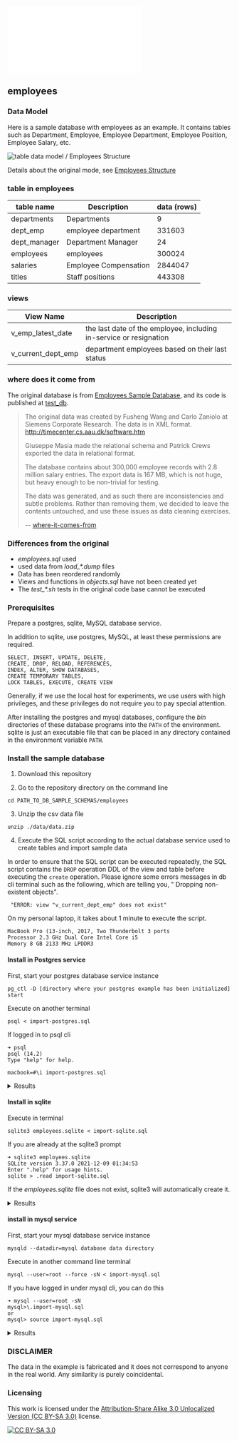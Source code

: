
![说明-中文版本](./README_zh.md)

## employees

### Data Model

Here is a sample database with employees as an example. It contains tables such as Department, Employee, Employee Department, Employee Position, Employee Salary, etc.

![table data model / Employees Structure ][er employees ori]

Details about the original mode, see [Employees Structure][er employees ori]

### table in employees

| table name   | Description           | data (rows)
|--------------|-----------------------|-------
| departments  | Departments           | 9
| dept_emp     | employee department   | 331603
| dept_manager | Department Manager    | 24
| employees    | employees             | 300024
| salaries     | Employee Compensation | 2844047
| titles       | Staff positions       | 443308

### views

| View Name | Description
| -------------------|--------
| v_emp_latest_date  | the last date of the employee, including in-service or resignation
| v_current_dept_emp | department employees based on their last status

### where does it come from

The original database is from [Employees Sample Database][mysql sample employees], and its code is published at [test_db][mysql sample employees codebase].

> The original data was created by Fusheng Wang and Carlo Zaniolo at Siemens Corporate Research. The data is in XML format. http://timecenter.cs.aau.dk/software.htm
>
> Giuseppe Masia made the relational schema and Patrick Crews exported the data in relational format.
>
> The database contains about 300,000 employee records with 2.8 million salary entries. The export data is 167 MB, which is not huge, but heavy enough to be non-trivial for testing.
> 
> The data was generated, and as such there are inconsistencies and subtle problems. Rather than removing them, we decided to leave the contents untouched, and use these issues as data cleaning exercises.
>
> -- [where-it-comes-from][where is comes from]
>

### Differences from the original

* *employees.sql* used
* used data from *load_\*.dump* files
* Data has been reordered randomly
* Views and functions in *objects.sql* have not been created yet
* The *test_\*.sh* tests in the original code base cannot be executed

### Prerequisites

Prepare a postgres, sqlite, MySQL database service.

In addition to sqlite, use postgres, MySQL, at least these permissions are required.

    SELECT, INSERT, UPDATE, DELETE,
    CREATE, DROP, RELOAD, REFERENCES,
    INDEX, ALTER, SHOW DATABASES,
    CREATE TEMPORARY TABLES,
    LOCK TABLES, EXECUTE, CREATE VIEW

Generally, if we use the local host for experiments, we use users with high privileges, and these privileges do not require you to pay special attention.

After installing the postgres and mysql databases, configure the *bin* directories of these database programs into the `PATH` of the environment.
sqlite is just an executable file that can be placed in any directory contained in the environment variable `PATH`.

### Install the sample database


1. Download this repository

2. Go to the repository directory on the command line

````
cd PATH_TO_DB_SAMPLE_SCHEMAS/employees
````

3. Unzip the csv data file

````
unzip ./data/data.zip
````

4. Execute the SQL script according to the actual database service used to create tables and import sample data

In order to ensure that the SQL script can be executed repeatedly, the SQL script contains the `DROP` operation DDL of the view and table before executing the `create` operation. Please ignore some errors messages in db cli terminal such as the following, which are telling you, " Dropping non-existent objects".

     "ERROR: view "v_current_dept_emp" does not exist"

On my personal laptop, it takes about 1 minute to execute the script.

    MacBook Pro (13-inch, 2017, Two Thunderbolt 3 ports
    Processor 2.3 GHz Dual Core Intel Core i5
    Memory 8 GB 2133 MHz LPDDR3

#### Install in Postgres service

First, start your postgres database service instance
    
    pg_ctl -D [directory where your postgres example has been initialized] start

Execute on another terminal

    psql < import-postgres.sql

If logged in to psql cli
  
    ➜ psql
    psql (14.2)
    Type "help" for help.
    
    macbook=#\i import-postgres.sql

<details>
  <summary>Results</summary>

    ➜ psql < import-postgres.sql
    DROP DATABASE
    CREATE DATABASE
    You are now connected to database "employees" as user "macbook".
    
    start at 2022-05-17 12:43:38.591187+08
    
     CREATING DATABASE STRUCTURE
    
    psql:./sql/drop.sql:3: ERROR: view "v_current_dept_emp" does not exist
    psql:./sql/drop.sql:4: ERROR: view "v_emp_latest_date" does not exist
    psql:./sql/drop.sql:5: NOTICE: table "dept_emp" does not exist, skipping
    DROP TABLE
    psql:./sql/drop.sql:6: NOTICE: table "dept_manager" does not exist, skipping
    DROP TABLE
    psql:./sql/drop.sql:7: NOTICE: table "titles" does not exist, skipping
    DROP TABLE
    psql:./sql/drop.sql:8: NOTICE: table "salaries" does not exist, skipping
    DROP TABLE
    psql:./sql/drop.sql:9: NOTICE: table "employees" does not exist, skipping
    DROP TABLE
    psql:./sql/drop.sql:10: NOTICE: table "departments" does not exist, skipping
    DROP TABLE
    CREATE TABLE
    CREATE TABLE
    CREATE TABLE
    CREATE TABLE
    CREATE TABLE
    CREATE TABLE
    CREATE VIEW
    CREATE VIEW
     LOADING departments
    
    COPY 9
     LOADING employees
    
    COPY 300024
     LOADING dept_emp
    
    COPY 331603
     LOADING dept_manager
    
    COPY 24
     LOADING salaries
    
    COPY 2844047
     LOADING titles
    
    COPY 443308
     Ended at 2022-05-17 12:44:33.367527+08
    
     It took 00:00:54.777496
    
    
     Counting tables record
    
     dept_emp | 331603
     dept_manager | 24
     titles | 443308
     salaries | 2844047
     employees | 300024
     departments | 9
</details>


#### Install in sqlite

Execute in terminal

    sqlite3 employees.sqlite < import-sqlite.sql

If you are already at the sqlite3 prompt

    ➜ sqlite3 employees.sqlite
    SQLite version 3.37.0 2021-12-09 01:34:53
    Enter ".help" for usage hints.
    sqlite > .read import-sqlite.sql


If the *employees.sqlite* file does not exist, sqlite3 will automatically create it.

<details>
  <summary>Results</summary>

  ````
  CREATING DATABASE STRUCTURE
  Error: near line 3: in prepare, no such view: v_current_dept_emp (1)
  Error: near line 4: in prepare, no such view: v_emp_latest_date (1)
  LOADING departments
  LOADING employees
  LOADING titles
  LOADING dept_emp
  LOADING dept_manager
  LOADING salaries
  It took 00:48.000
  
  Counting tables record
  dept_emp|331603
  dept_manager|24
  titles|443308
  salaries|2844047
  employees|300024
  departments|9
  ````
</details>


#### install in mysql service

First, start your mysql database service instance

    mysqld --datadir=mysql database data directory

Execute in another command line terminal

    mysql --user=root --force -sN < import-mysql.sql

If you have logged in under mysql cli, you can do this
  
    ➜ mysql --user=root -sN
    mysql>\.import-mysql.sql
    or
    mysql> source import-mysql.sql



<details>
  <summary>
    Results
  </summary>
  
  ````
  ➜ mysql --user=root --force -sN < import-mysql.sql
  start at 2022-05-17 11:52:50
  CREATING DATABASE STRUCTURE
  Dropping everything
  ERROR 1051 (42S02) at line 3 in file: './sql/drop.sql': Unknown table 'employees.v_current_dept_emp'
  ERROR 1051 (42S02) at line 4 in file: './sql/drop.sql': Unknown table 'employees.v_emp_latest_date'
  Creating tables
  storage engine: InnoDB
  Creating views

  LOADING departments
  employees.departments: Records: 9 Deleted: 0 Skipped: 0 Warnings: 0

  LOADING employees
  employees.employees: Records: 300024 Deleted: 0 Skipped: 0 Warnings: 0
  LOADING dept_emp
  employees.dept_emp: Records: 331603 Deleted: 0 Skipped: 0 Warnings: 0
  LOADING dept_manager
  employees.dept_manager: Records: 24 Deleted: 0 Skipped: 0 Warnings: 0
  LOADING salaries
  employees.salaries: Records: 2844047 Deleted: 0 Skipped: 0 Warnings: 0
  LOADING titles
  employees.titles: Records: 443308 Deleted: 0 Skipped: 0 Warnings: 0

  Ended at 2022-05-17 11:53:58
  It took 00:01:08.000000

  Counting tables record
  dept_emp 331603
  dept_manager 24
  titles 443308
  salaries 2844047
  employees 300024
  departments 9
  ````

</details>

### DISCLAIMER

The data in the example is fabricated and it does not correspond to anyone in the real world. Any similarity is purely coincidental.

### Licensing

This work is licensed under the [Attribution-Share Alike 3.0 Unlocalized Version (CC BY-SA 3.0)][cc-by-sa] license.

[![CC BY-SA 3.0][cc-by-sa-image]][cc-by-sa]

<!-- reference links -->

[license]: https://creativecommons.org/licenses/by-sa/3.0/deed.zh
[where is comes from]: https://github.com/datacharmer/test_db#where-it-comes-from
[mysql sample employees]: https://dev.mysql.com/doc/employee/en/
[mysql sample employees codebase]: https://github.com/datacharmer/test_db
[er employees ori]: ./images/employees-schema.png
[er employees]: ./images/er-employees-en.png
[er employees structure]: https://dev.mysql.com/doc/employee/en/sakila-structure.html

[cc-by-sa]: https://creativecommons.org/licenses/by-sa/3.0/
[cc-by-sa-image]: https://licensebuttons.net/l/by-sa/3.0/88x31.png
[cc-by-sa-shield]: https://img.shields.io/badge/License-CC%20BY--SA%203.0-lightgrey.svg
